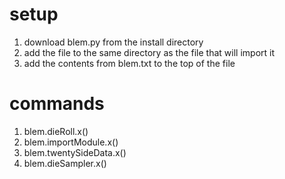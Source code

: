 # setup
1. download blem.py from the install directory
2. add the file to the same directory as the file that will import it
3. add the contents from blem.txt to the top of the file
# commands
1. blem.dieRoll.x()
2. blem.importModule.x()
3. blem.twentySideData.x()
4. blem.dieSampler.x()
